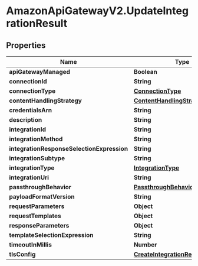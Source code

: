 # AmazonApiGatewayV2.UpdateIntegrationResult

## Properties

Name | Type | Description | Notes
------------ | ------------- | ------------- | -------------
**apiGatewayManaged** | **Boolean** |  | [optional] 
**connectionId** | **String** |  | [optional] 
**connectionType** | [**ConnectionType**](ConnectionType.md) |  | [optional] 
**contentHandlingStrategy** | [**ContentHandlingStrategy**](ContentHandlingStrategy.md) |  | [optional] 
**credentialsArn** | **String** |  | [optional] 
**description** | **String** |  | [optional] 
**integrationId** | **String** |  | [optional] 
**integrationMethod** | **String** |  | [optional] 
**integrationResponseSelectionExpression** | **String** |  | [optional] 
**integrationSubtype** | **String** |  | [optional] 
**integrationType** | [**IntegrationType**](IntegrationType.md) |  | [optional] 
**integrationUri** | **String** |  | [optional] 
**passthroughBehavior** | [**PassthroughBehavior**](PassthroughBehavior.md) |  | [optional] 
**payloadFormatVersion** | **String** |  | [optional] 
**requestParameters** | **Object** |  | [optional] 
**requestTemplates** | **Object** |  | [optional] 
**responseParameters** | **Object** |  | [optional] 
**templateSelectionExpression** | **String** |  | [optional] 
**timeoutInMillis** | **Number** |  | [optional] 
**tlsConfig** | [**CreateIntegrationResultTlsConfig**](CreateIntegrationResultTlsConfig.md) |  | [optional] 



